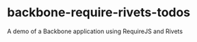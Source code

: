 backbone-require-rivets-todos
=============================

A demo of a Backbone application using RequireJS and Rivets
